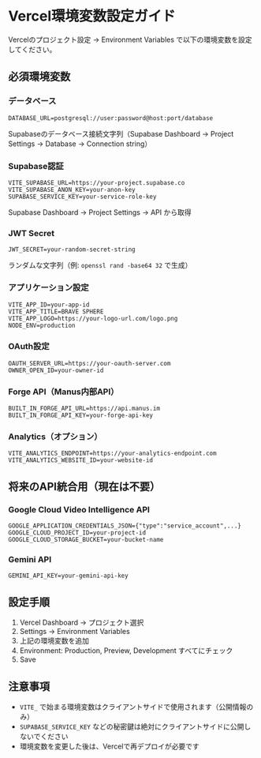 # Vercel環境変数設定ガイド

Vercelのプロジェクト設定 → Environment Variables で以下の環境変数を設定してください。

## 必須環境変数

### データベース
```
DATABASE_URL=postgresql://user:password@host:port/database
```
Supabaseのデータベース接続文字列（Supabase Dashboard → Project Settings → Database → Connection string）

### Supabase認証
```
VITE_SUPABASE_URL=https://your-project.supabase.co
VITE_SUPABASE_ANON_KEY=your-anon-key
SUPABASE_SERVICE_KEY=your-service-role-key
```
Supabase Dashboard → Project Settings → API から取得

### JWT Secret
```
JWT_SECRET=your-random-secret-string
```
ランダムな文字列（例: `openssl rand -base64 32` で生成）

### アプリケーション設定
```
VITE_APP_ID=your-app-id
VITE_APP_TITLE=BRAVE SPHERE
VITE_APP_LOGO=https://your-logo-url.com/logo.png
NODE_ENV=production
```

### OAuth設定
```
OAUTH_SERVER_URL=https://your-oauth-server.com
OWNER_OPEN_ID=your-owner-id
```

### Forge API（Manus内部API）
```
BUILT_IN_FORGE_API_URL=https://api.manus.im
BUILT_IN_FORGE_API_KEY=your-forge-api-key
```

### Analytics（オプション）
```
VITE_ANALYTICS_ENDPOINT=https://your-analytics-endpoint.com
VITE_ANALYTICS_WEBSITE_ID=your-website-id
```

## 将来のAPI統合用（現在は不要）

### Google Cloud Video Intelligence API
```
GOOGLE_APPLICATION_CREDENTIALS_JSON={"type":"service_account",...}
GOOGLE_CLOUD_PROJECT_ID=your-project-id
GOOGLE_CLOUD_STORAGE_BUCKET=your-bucket-name
```

### Gemini API
```
GEMINI_API_KEY=your-gemini-api-key
```

## 設定手順

1. Vercel Dashboard → プロジェクト選択
2. Settings → Environment Variables
3. 上記の環境変数を追加
4. Environment: Production, Preview, Development すべてにチェック
5. Save

## 注意事項

- `VITE_` で始まる環境変数はクライアントサイドで使用されます（公開情報のみ）
- `SUPABASE_SERVICE_KEY` などの秘密鍵は絶対にクライアントサイドに公開しないでください
- 環境変数を変更した後は、Vercelで再デプロイが必要です

